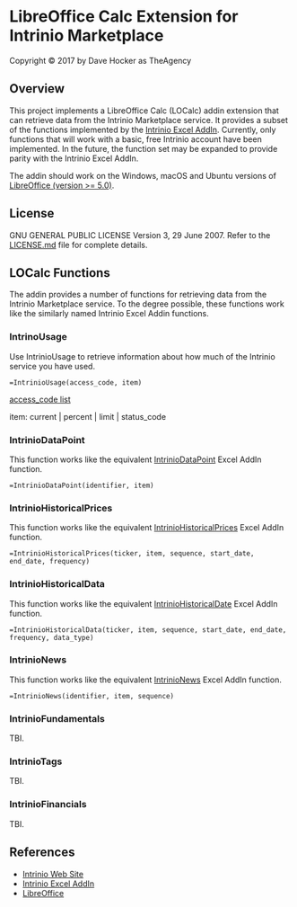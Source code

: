 # LibreOffice Calc Extension for Intrinio Marketplace
Copyright © 2017 by Dave Hocker as TheAgency

## Overview
This project implements a LibreOffice Calc (LOCalc) addin extension that can
retrieve data from the Intrinio Marketplace service. It provides a
subset of the functions implemented by the
[Intrinio Excel AddIn](https://github.com/intrinio/intrinio-excel).
Currently, only functions that will work with a basic, free Intrinio
account have been implemented. In the future, the function set may be
expanded to provide parity with the Intrinio Excel AddIn.

The addin should work on the Windows, macOS and Ubuntu versions of
[LibreOffice (version >= 5.0)](https://www.libreoffice.org/).

## License
GNU GENERAL PUBLIC LICENSE Version 3, 29 June 2007. Refer to the
[LICENSE.md](https://github.com/dhocker/intrinio-localc/blob/master/README.md)
file for complete details.


## LOCalc Functions
The addin provides a number of functions for retrieving data from
the Intrinio Marketplace service. To the degree possible, these functions
work like the similarly named Intrinio Excel Addin functions.

### IntrinoUsage
Use IntrinioUsage to retrieve information about how much of the Intrinio
service you have used.
```
=IntrinioUsage(access_code, item)
```
[access_code list](http://docs.intrinio.com/?javascript--api#usage)

item: current | percent | limit | status_code

### IntrinioDataPoint
This function works like the equivalent
[IntrinioDataPoint](http://docs.intrinio.com/excel-addin#intriniodatapoint)
Excel AddIn function.
```
=IntrinioDataPoint(identifier, item)
```

### IntrinioHistoricalPrices
This function works like the equivalent
[IntrinioHistoricalPrices](http://docs.intrinio.com/excel-addin#intriniohistoricalprices)
Excel AddIn function.
```
=IntrinioHistoricalPrices(ticker, item, sequence, start_date, end_date, frequency)
```

### IntrinioHistoricalData
This function works like the equivalent
[IntrinioHistoricalDate](http://docs.intrinio.com/excel-addin#intriniohistoricaldata)
Excel AddIn function.
```
=IntrinioHistoricalData(ticker, item, sequence, start_date, end_date, frequency, data_type)
```

### IntrinioNews
This function works like the equivalent
[IntrinioNews](http://docs.intrinio.com/excel-addin#intrinionews)
Excel AddIn function.
```
=IntrinioNews(identifier, item, sequence)
```

### IntrinioFundamentals
TBI.

### IntrinioTags
TBI.

### IntrinioFinancials
TBI.

## References
* [Intrinio Web Site](https://intrinio.com)
* [Intrinio Excel AddIn](http://docs.intrinio.com/excel-addin#intrinionews)
* [LibreOffice](https://www.libreoffice.org/)